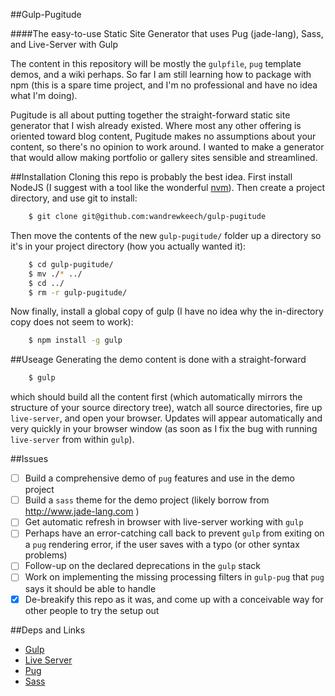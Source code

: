 ##Gulp-Pugitude

####The easy-to-use Static Site Generator that uses Pug (jade-lang), Sass, and Live-Server with Gulp

The content in this repository will be mostly the `gulpfile`, `pug` template
demos, and a wiki perhaps.  So far I am still learning how to package with npm
(this is a spare time project, and I'm no professional and have no idea what I'm
doing).

Pugitude is all about putting together the straight-forward static site
generator that I wish already existed.  Where most any other offering is
oriented toward blog content, Pugitude makes no assumptions about your content,
so there's no opinion to work around.  I wanted to make a generator that would
allow making portfolio or gallery sites sensible and streamlined.

##Installation
Cloning this repo is probably the best idea. First install NodeJS (I suggest
with a tool like the wonderful [nvm](https://github.com/creationix/nvm)). Then create
a project directory, and use git to install:
```bash
    $ git clone git@github.com:wandrewkeech/gulp-pugitude
```
Then move the contents of the new `gulp-pugitude/` folder up a directory so it's
in your project directory (how you actually wanted it):
```bash  
    $ cd gulp-pugitude/
    $ mv ./* ../
    $ cd ../
    $ rm -r gulp-pugitude/
```
Now finally, install a global copy of gulp (I have no idea why the in-directory
copy does not seem to work):
```bash
    $ npm install -g gulp
```

##Useage
Generating the demo content is done with a straight-forward
```bash
    $ gulp
```
which should build all the content first (which automatically mirrors the
structure of your source directory tree), watch all source directories, fire up
`live-server`, and open your browser. Updates will appear automatically and very
quickly in your browser window (as soon as I fix the bug with running
`live-server` from within `gulp`).

##Issues
 - [ ] Build a comprehensive demo of `pug` features and use in the demo project
 - [ ] Build a `sass` theme for the demo project (likely borrow from
http://www.jade-lang.com ) 
 - [ ] Get automatic refresh in browser with live-server working with `gulp`
 - [ ] Perhaps have an error-catching call back to prevent `gulp` from exiting on
   a `pug` rendering error, if the user saves with a typo (or other syntax
   problems)
 - [ ] Follow-up on the declared deprecations in the `gulp` stack
 - [ ] Work on implementing the missing processing filters in `gulp-pug` that `pug` says it should be able to handle 
 - [x] De-breakify this repo as it was, and come up with a conceivable way for
   other people to try the setup out

##Deps and Links
 - [Gulp](https://www.npmjs.com/package/gulp)
 - [Live Server](https://www.npmjs.com/package/live-server)
 - [Pug](http://www.jade-lang.com)
 - [Sass](http://www.sass-lang.com)
